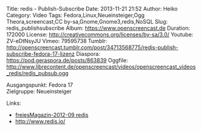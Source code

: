Title: redis - Publish-Subscribe
Date: 2013-11-21 21:52
Author: Heiko
Category: Video
Tags: Fedora,Linux,Neueinsteiger,Ogg Theora,screencast,CC by-sa,Gnome,Gnome3,redis,NoSQL
Slug: redis_publishsubscribe
Album: https://www.openscreencast.de
Duration: 172000
License: http://creativecommons.org/licenses/by-sa/3.0/
Youtube: ZV-eDtNsyJU
Vimeo: 79595738
Tumblr: http://openscreencast.tumblr.com/post/34713568775/redis-publish-subscribe-fedora-17-lizenz
Diaspora: https://pod.geraspora.de/posts/863839
Oggfile: http://www.librecontent.de/openscreencast/videos/openscreencast_videos_redis/redis_pubsub.ogg

Ausgangspunkt: Fedora 17  
Zielgruppe: Neueinsteiger  

Links:

  * [freiesMagazin-2012-09 redis](http://www.freiesmagazin.de/mobil/freiesMagazin-2012-09.html#12_09_redis "Link zu freiesMagazin-2012-09")
  * <http://www.redis.io/>

